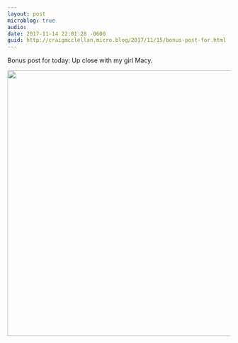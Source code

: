 ```yaml
---
layout: post
microblog: true
audio: 
date: 2017-11-14 22:01:28 -0600
guid: http://craigmcclellan.micro.blog/2017/11/15/bonus-post-for.html
---
```

Bonus post for today: Up close with my girl Macy.

<img src="http://craigmcclellan.com/uploads/2017/18a3d5271c.jpg" width="599" height="600" />
